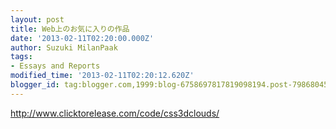 ```yaml
---
layout: post
title: Web上のお気に入りの作品
date: '2013-02-11T02:20:00.000Z'
author: Suzuki MilanPaak
tags:
- Essays and Reports
modified_time: '2013-02-11T02:20:12.620Z'
blogger_id: tag:blogger.com,1999:blog-6758697817819098194.post-7986804591798523273
---
```


http://www.clicktorelease.com/code/css3dclouds/

